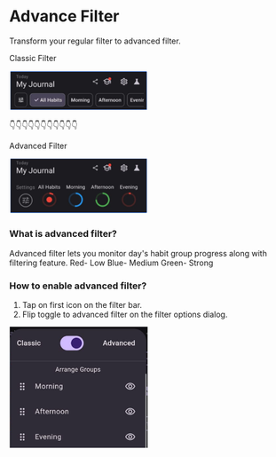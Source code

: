 # Advance Filter

Transform your regular filter to advanced filter.

Classic Filter

<img src="assets/img/classic_filter.png" width="250">

👇👇👇👇👇👇👇👇👇👇👇

Advanced Filter

<img src="assets/img/advanced_filter.png" width="250">


### What is advanced filter?
Advanced filter lets you monitor day's habit group progress along with filtering feature.
Red- Low
Blue- Medium
Green- Strong

### How to enable advanced filter?
1. Tap on first icon on the filter bar.
2. Flip toggle to advanced filter on the filter options dialog.


<img src="assets/img/filter_options.png" width="250">